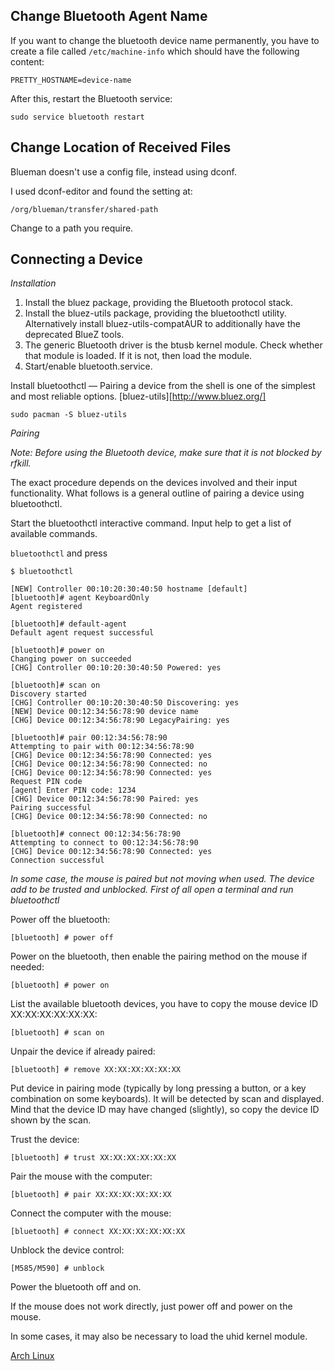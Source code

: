 
## Change Bluetooth Agent Name 

If you want to change the bluetooth device name permanently, you have to create a file called `/etc/machine-info` which should have the following content:

`PRETTY_HOSTNAME=device-name`

After this, restart the Bluetooth service:

`sudo service bluetooth restart`

## Change Location of Received Files

Blueman doesn't use a config file, instead using dconf.

I used dconf-editor and found the setting at:

`/org/blueman/transfer/shared-path`

Change to a path you require.

## Connecting a Device

*Installation*

1. Install the bluez package, providing the Bluetooth protocol stack.
2. Install the bluez-utils package, providing the bluetoothctl utility. Alternatively install bluez-utils-compatAUR to additionally have the deprecated BlueZ tools.
3. The generic Bluetooth driver is the btusb kernel module. Check whether that module is loaded. If it is not, then load the module.
4. Start/enable bluetooth.service.

Install bluetoothctl — Pairing a device from the shell is one of the simplest and most reliable options.
[bluez-utils][http://www.bluez.org/]

`sudo pacman -S bluez-utils`

*Pairing*

_Note: Before using the Bluetooth device, make sure that it is not blocked by rfkill._

The exact procedure depends on the devices involved and their input functionality. What follows is a general outline of pairing a device using bluetoothctl.

Start the bluetoothctl interactive command. Input help to get a list of available commands.

`bluetoothctl` and press <Enter>

```
$ bluetoothctl

[NEW] Controller 00:10:20:30:40:50 hostname [default]
[bluetooth]# agent KeyboardOnly
Agent registered

[bluetooth]# default-agent
Default agent request successful

[bluetooth]# power on
Changing power on succeeded
[CHG] Controller 00:10:20:30:40:50 Powered: yes

[bluetooth]# scan on
Discovery started
[CHG] Controller 00:10:20:30:40:50 Discovering: yes
[NEW] Device 00:12:34:56:78:90 device name
[CHG] Device 00:12:34:56:78:90 LegacyPairing: yes

[bluetooth]# pair 00:12:34:56:78:90
Attempting to pair with 00:12:34:56:78:90
[CHG] Device 00:12:34:56:78:90 Connected: yes
[CHG] Device 00:12:34:56:78:90 Connected: no
[CHG] Device 00:12:34:56:78:90 Connected: yes
Request PIN code
[agent] Enter PIN code: 1234
[CHG] Device 00:12:34:56:78:90 Paired: yes
Pairing successful
[CHG] Device 00:12:34:56:78:90 Connected: no

[bluetooth]# connect 00:12:34:56:78:90
Attempting to connect to 00:12:34:56:78:90
[CHG] Device 00:12:34:56:78:90 Connected: yes
Connection successful
```

_In some case, the mouse is paired but not moving when used. The device add to be trusted and unblocked. First of all open a terminal and run bluetoothctl_

Power off the bluetooth:

`[bluetooth] # power off`

Power on the bluetooth, then enable the pairing method on the mouse if needed:

`[bluetooth] # power on`

List the available bluetooth devices, you have to copy the mouse device ID XX:XX:XX:XX:XX:XX:

`[bluetooth] # scan on`

Unpair the device if already paired:

`[bluetooth] # remove XX:XX:XX:XX:XX:XX`

Put device in pairing mode (typically by long pressing a button, or a key combination on some keyboards). It will be detected by scan and displayed. Mind that the device ID may have changed (slightly), so copy the device ID shown by the scan.

Trust the device:

`[bluetooth] # trust XX:XX:XX:XX:XX:XX`

Pair the mouse with the computer:

`[bluetooth] # pair XX:XX:XX:XX:XX:XX`

Connect the computer with the mouse:

`[bluetooth] # connect XX:XX:XX:XX:XX:XX`

Unblock the device control:

`[M585/M590] # unblock`

Power the bluetooth off and on.

If the mouse does not work directly, just power off and power on the mouse.

In some cases, it may also be necessary to load the uhid kernel module. 

[Arch Linux](Arch_Linux.md)
